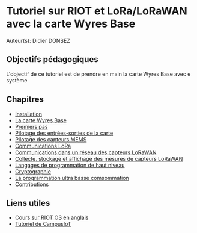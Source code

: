 # Tutoriel sur RIOT et LoRa/LoRaWAN avec la carte Wyres Base

Auteur(s): Didier DONSEZ

## Objectifs pédagogiques

L'objectif de ce tutoriel est de prendre en main la carte Wyres Base avec e système

## Chapitres

* [Installation](01.md)
* [La carte Wyres Base](02.md)
* [Premiers pas](03.md)
* [Pilotage des entrées-sorties de la carte](04.md)
* [Pilotage des capteurs MEMS](05.md)
* [Communications LoRa](06.md)
* [Communications dans un réseau des capteurs LoRaWAN](07.md)
* [Collecte, stockage et affichage des mesures de capteurs LoRaWAN](08.md)
* [Langages de programmation de haut niveau](09.md)
* [Cryptographie](10.md)
* [La programmation ultra basse comsommation](11.md)
* [Contributions](20.md)

## Liens utiles
* [Cours sur RIOT OS en anglais](https://github.com/RIOT-OS/riot-course)
* [Tutoriel de CampusIoT](https://github.com/CampusIoT/tutorial)
